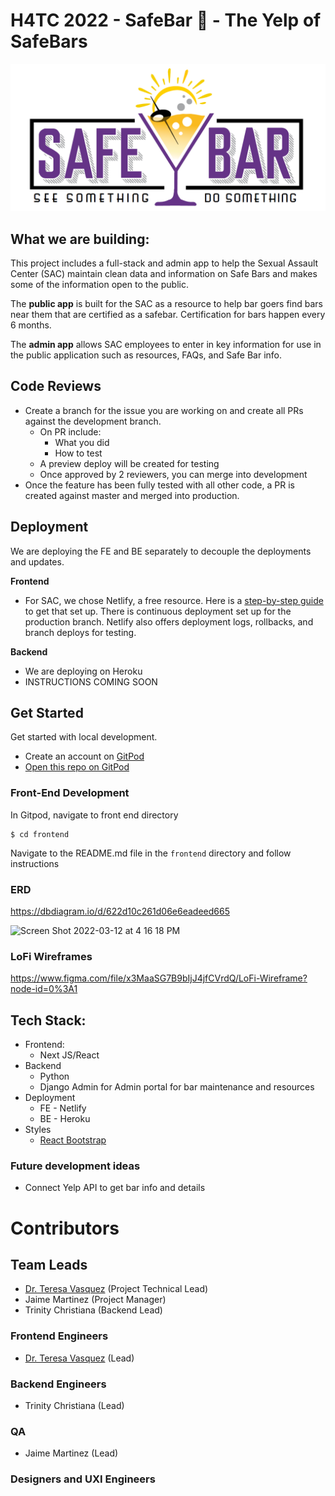 # H4TC 2022 - SafeBar :beers: - The Yelp of SafeBars

![SafeBar](/images/Safe-Bar-img.png)
## What we are building:
This project includes a full-stack and admin app to help the Sexual Assault Center (SAC) maintain clean data and information on Safe Bars and makes some of the information open to the public.

The **public app** is built for the SAC as a resource to help bar goers find bars near them that are certified as a safebar. Certification for bars happen every 6 months.

The **admin app** allows SAC employees to enter in key information for use in the public application such as resources, FAQs, and Safe Bar info. 

## Code Reviews
- Create a branch for the issue you are working on and create all PRs against the development branch.
  - On PR include:
    - What you did
    - How to test
  - A preview deploy will be created for testing
  - Once approved by 2 reviewers, you can merge into development
- Once the feature has been fully tested with all other code, a PR is created against master and merged into production.

## Deployment
We are deploying the FE and BE separately to decouple the deployments and updates.

**Frontend**

- For SAC, we chose Netlify, a free resource. Here is a [step-by-step guide](https://www.netlify.com/blog/2016/09/29/a-step-by-step-guide-deploying-on-netlify/) to get that set up. There is continuous deployment set up for the production branch. Netlify also offers deployment logs, rollbacks, and branch deploys for testing.

**Backend**

- We are deploying on Heroku
- INSTRUCTIONS COMING SOON

## Get Started
Get started with local development.

- Create an account on [GitPod](https://gitpod.io)
- [Open this repo on GitPod](https://gitpod.io/#)

### Front-End Development
In Gitpod, navigate to front end directory

```
$ cd frontend
```

Navigate to the README.md file in the `frontend` directory and follow instructions

### ERD
https://dbdiagram.io/d/622d10c261d06e6eadeed665

<img width="1271" alt="Screen Shot 2022-03-12 at 4 16 18 PM" src="https://user-images.githubusercontent.com/29741570/158036937-4e24ed4d-5b3d-4bab-bf46-6390698e6be5.png">

### LoFi Wireframes
https://www.figma.com/file/x3MaaSG7B9bIjJ4jfCVrdQ/LoFi-Wireframe?node-id=0%3A1

## Tech Stack:
- Frontend:
  - Next JS/React
- Backend
  - Python
  - Django Admin for Admin portal for bar maintenance and resources
- Deployment
  - FE - Netlify
  - BE - Heroku
- Styles
  - [React Bootstrap](https://react-bootstrap.github.io/components/alerts)

### Future development ideas
- Connect Yelp API to get bar info and details

# Contributors

## Team Leads
- [Dr. Teresa Vasquez](https://github.com/drteresavasquez) (Project Technical Lead)
- Jaime Martinez (Project Manager)
- Trinity Christiana (Backend Lead)

### Frontend Engineers
- [Dr. Teresa Vasquez](https://github.com/drteresavasquez) (Lead)
### Backend Engineers
- Trinity Christiana (Lead)
### QA
- Jaime Martinez (Lead)

### Designers and UXI Engineers

